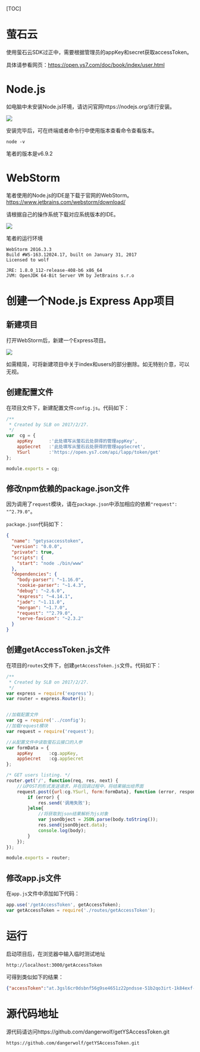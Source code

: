 



[TOC]



# 萤石云

使用萤石云SDK过正中，需要根据管理员的appKey和secret获取accessToken。

具体请参看网页：https://open.ys7.com/doc/book/index/user.html



# Node.js

如电脑中未安装Node.js环境，请访问官网https://nodejs.org/进行安装。

![](http://ww1.sinaimg.cn/large/41164137ly1fd65gqldqhj20ql0g4jvl)

安装完毕后，可在终端或者命令行中使用版本查看命令查看版本。

~~~
node -v
~~~

笔者的版本是v6.9.2





# WebStorm

笔者使用的Node.js的IDE是下载于官网的WebStorm。https://www.jetbrains.com/webstorm/download/

请根据自己的操作系统下载对应系统版本的IDE。

![](http://ww1.sinaimg.cn/large/41164137ly1fd65d1natpj20r50bqtaj)

笔者的运行环境

~~~
WebStorm 2016.3.3
Build #WS-163.12024.17, built on January 31, 2017
Licensed to wolf

JRE: 1.8.0_112-release-408-b6 x86_64
JVM: OpenJDK 64-Bit Server VM by JetBrains s.r.o
~~~



# 创建一个Node.js Express App项目

## 新建项目

打开WebStorm后，新建一个Express项目。

![](http://ww1.sinaimg.cn/large/41164137ly1fd65ktfex0j20ii0bbdhf)

如需精简，可将新建项目中关于index和users的部分删除。如无特别介意，可以无视。



## 创建配置文件

在项目文件下，新建配置文件`config.js`。代码如下：

~~~javascript
/**
 * Created by SLB on 2017/2/27.
 */
var  cg = {
    appKey 		:'此处填写从萤石云处获得的管理appKey',
    appSecret 	:'此处填写从萤石云处获得的管理appSecret',
    YSurl     	:'https://open.ys7.com/api/lapp/token/get'
};

module.exports = cg;
~~~



## 修改npm依赖的package.json文件

因为调用了`request`模块，请在`package.json`中添加相应的依赖`"request": "^2.79.0"`。

`package.json`代码如下：

~~~json
{
  "name": "getysaccesstoken",
  "version": "0.0.0",
  "private": true,
  "scripts": {
    "start": "node ./bin/www"
  },
  "dependencies": {
    "body-parser": "~1.16.0",
    "cookie-parser": "~1.4.3",
    "debug": "~2.6.0",
    "express": "~4.14.1",
    "jade": "~1.11.0",
    "morgan": "~1.7.0",
    "request": "^2.79.0",
    "serve-favicon": "~2.3.2"
  }
}
~~~



## 创建getAccessToken.js文件

在项目的`routes`文件下，创建`getAccessToken.js`文件。代码如下：

```javascript
/**
 * Created by SLB on 2017/2/27.
 */
var express = require('express');
var router = express.Router();


//加载配置文件
var cg = require('../config');
//加载request模块
var request = require('request');

//从配置文件中读取萤石云接口的入参
var formData = {
    appKey      :cg.appKey,
    appSecret   :cg.appSecret
};

/* GET users listing. */
router.get('/', function(req, res, next) {
    //以POST的形式发送请求，并在回调过程中，将结果输出给界面
    request.post({url:cg.YSurl, form:formData}, function (error, response, body){
        if (error) {
            res.send('调用失败');
        }else{
            //将获取到json结果解析为js对象
            var jsonObject = JSON.parse(body.toString());
            res.send(jsonObject.data);
            console.log(body);
        }
    });
});

module.exports = router;
```



## 修改app.js文件

在`app.js`文件中添加如下代码：

~~~javascript
app.use('/getAccessToken', getAccessToken);
var getAccessToken = require('./routes/getAccessToken');
~~~



# 运行

启动项目后，在浏览器中输入临时测试地址

~~~
http://localhost:3000/getAccessToken
~~~



可得到类似如下的结果：

~~~json
{"accessToken":"at.3gsl6cr0dsbnf56g9se4651z22pndsse-51b2qo3irt-1k84exf-hqaplr3ln","expireTime":1488865214921}
~~~



# 源代码地址

源代码请访问https://github.com/dangerwolf/getYSAccessToken.git



~~~
https://github.com/dangerwolf/getYSAccessToken.git
~~~



